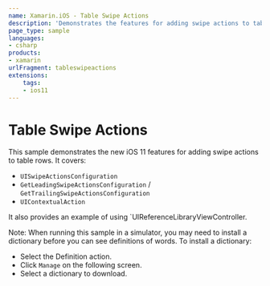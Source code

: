 ```yaml
---
name: Xamarin.iOS - Table Swipe Actions
description: 'Demonstrates the features for adding swipe actions to table rows (iOS11)'
page_type: sample
languages:
- csharp
products:
- xamarin
urlFragment: tableswipeactions
extensions:
    tags:
    - ios11
---
```

# Table Swipe Actions

This sample demonstrates the new iOS 11 features for adding swipe actions to table rows. It covers:

- `UISwipeActionsConfiguration`
- `GetLeadingSwipeActionsConfiguration` / `GetTrailingSwipeActionsConfiguration`
- `UIContextualAction`

It also provides an example of using `UIReferenceLibraryViewController.

Note: When running this sample in a simulator, you may need to install a dictionary before you can see definitions of words. To install a dictionary:

- Select the Definition action.
- Click `Manage` on the following screen.
- Select a dictionary to download.
